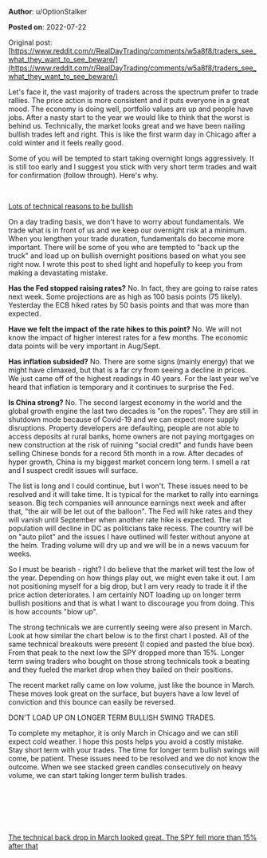 **Author**: u/OptionStalker

**Posted on**: 2022-07-22

Original post: [https://www.reddit.com/r/RealDayTrading/comments/w5a8f8/traders_see_what_they_want_to_see_beware/](https://www.reddit.com/r/RealDayTrading/comments/w5a8f8/traders_see_what_they_want_to_see_beware/)

Let's face it, the vast majority of traders across the spectrum prefer to trade rallies. The price action is more consistent and it puts everyone in a great mood. The economy is doing well, portfolio values are up and people have jobs. After a nasty start to the year we would like to think that the worst is behind us. Technically, the market looks great and we have been nailing bullish trades left and right. This is like the first warm day in Chicago after a cold winter and it feels really good.

Some of you will be tempted to start taking overnight longs aggressively. It is still too early and I suggest you stick with very short term trades and wait for confirmation (follow through). Here's why.

&#x200B;

[Lots of technical reasons to be bullish](<img src="cache/images/77b244955499b7af9cdecc5f96e563a5.png" alt="Reddit Image">)

On a day trading basis, we don't have to worry about fundamentals. We trade what is in front of us and we keep our overnight risk at a minimum. When you lengthen your trade duration, fundamentals do become more important. There will be some of you who are tempted to "back up the truck" and load up on bullish overnight positions based on what you see right now. I wrote this post to shed light and hopefully to keep you from making a devastating mistake.

**Has the Fed stopped raising rates?** No. In fact, they are going to raise rates next week. Some projections are as high as 100 basis points (75 likely). Yesterday the ECB hiked rates by 50 basis points and that was more than expected.

**Have we felt the impact of the rate hikes to this point?** No. We will not know the impact of higher interest rates for a few months. The economic data points will be very important in Aug/Sept.

**Has inflation subsided?** No. There are some signs (mainly energy) that we might have climaxed, but that is a far cry from seeing a decline in prices. We just came off of the highest readings in 40 years. For the last year we've heard that inflation is temporary and it continues to surprise the Fed.

**Is China strong?** No. The second largest economy in the world and the global growth engine the last two decades is "on the ropes". They are still in shutdown mode because of Covid-19 and we can expect more supply disruptions. Property developers are defaulting, people are not able to access deposits at rural banks, home owners are not paying mortgages on new construction at the risk of ruining "social credit" and funds have been selling Chinese bonds for a record 5th month in a row. After decades of hyper growth, China is my biggest market concern long term. I smell a rat and I suspect credit issues will surface.

The list is long and I could continue, but I won't. These issues need to be resolved and it will take time. It is typical for the market to rally into earnings season. Big tech companies will announce earnings next week and after that, "the air will be let out of the balloon". The Fed will hike rates and they will vanish until September when another rate hike is expected. The rat population will decline in DC as politicians take recess. The country will be on "auto pilot" and the issues I have outlined will fester without anyone at the helm. Trading volume will dry up and we will be in a news vacuum for weeks.

So I must be bearish - right? I do believe that the market will test the low of the year. Depending on how things play out, we might even take it out. I am not positioning myself for a big drop, but I am very ready to trade it if the price action deteriorates. I am certainly NOT loading up on longer term bullish positions and that is what I want to discourage you from doing. This is how accounts "blow up".

The strong technicals we are currently seeing were also present in March. Look at how similar the chart below is to the first chart I posted. All of the same technical breakouts were present (I copied and pasted the blue box). From that peak to the next low the SPY dropped more than 15%. Longer term swing traders who bought on those strong technicals took a beating and they fueled the market drop when they bailed on their positions.

The recent market rally came on low volume, just like the bounce in March. These moves look great on the surface, but buyers have a low level of conviction and this bounce can easily be reversed.

DON'T LOAD UP ON LONGER TERM BULLISH SWING TRADES.

To complete my metaphor, it is only March in Chicago and we can still expect cold weather. I hope this posts helps you avoid a costly mistake. Stay short term with your trades. The time for longer term bullish swings will come, be patient. These issues need to be resolved and we do not know the outcome. When we see stacked green candles consecutively on heavy volume, we can start taking longer term bullish trades.

&#x200B;

&#x200B;

&#x200B;

[The technical back drop in March looked great. The SPY fell more than 15&#37; after that](<img src="cache/images/bc9484b180138c39781f734053d53628.png" alt="Reddit Image">)